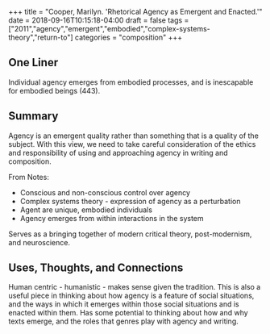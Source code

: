 +++
title = "Cooper, Marilyn. 'Rhetorical Agency as Emergent and Enacted.'"
date = 2018-09-16T10:15:18-04:00
draft = false
tags = ["2011","agency","emergent","embodied","complex-systems-theory","return-to"]
categories = "composition"
+++
## One Liner
Individual agency emerges from embodied processes, and is inescapable for embodied beings (443).

## Summary
Agency is an emergent quality rather than something that is a quality of the subject. With this view, we need to take careful consideration of the  ethics and responsibility of using and approaching agency in writing and composition.

From Notes:

- Conscious and non-conscious control over agency
- Complex systems theory - expression of agency as a perturbation
- Agent are unique, embodied individuals
- Agency emerges from within interactions in the system

Serves as a bringing together of modern critical theory, post-modernism, and neuroscience.

## Uses, Thoughts, and Connections
Human centric - humanistic - makes sense given the tradition. This is also a useful piece in thinking about how agency is a feature of social situations, and the ways in which it emerges within those social situations and is enacted within them. Has some potential to thinking about how and why texts emerge, and the roles that genres play with agency and writing.
